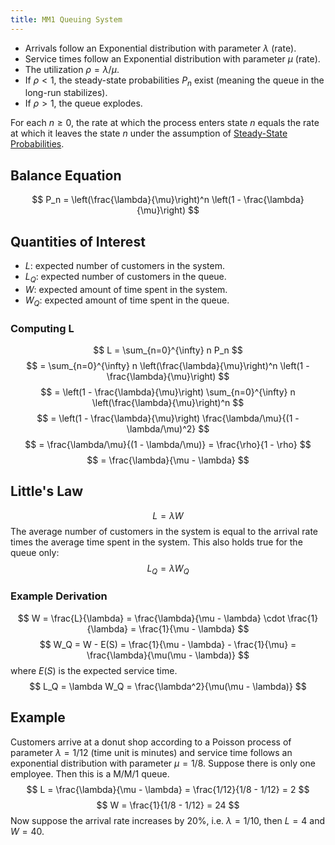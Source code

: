 ```yaml
---
title: MM1 Queuing System
---
```

-   Arrivals follow an Exponential distribution with parameter $\lambda$ (rate).
-   Service times follow an Exponential distribution with parameter $\mu$ (rate).
-   The utilization $\rho = \lambda/\mu$.
   -  If $\rho < 1$, the steady-state probabilities $P_n$ exist (meaning the queue in the long-run stabilizes).
   -  If $\rho > 1$, the queue explodes.

For each $n \geq 0$, the rate at which the process enters state $n$ equals the rate at which it leaves the state $n$ under the assumption of [Steady-State Probabilities](/prob-cs/steady-state-probabilities).

## Balance Equation
$$
P_n = \left(\frac{\lambda}{\mu}\right)^n \left(1 - \frac{\lambda}{\mu}\right)
$$
## Quantities of Interest
- $L$: expected number of customers in the system.
- $L_Q$: expected number of customers in the queue.
- $W$: expected amount of time spent in the system.
- $W_Q$: expected amount of time spent in the queue.

### Computing L
$$
L = \sum_{n=0}^{\infty} n P_n
$$
$$
= \sum_{n=0}^{\infty} n \left(\frac{\lambda}{\mu}\right)^n \left(1 - \frac{\lambda}{\mu}\right)
$$
$$
= \left(1 - \frac{\lambda}{\mu}\right) \sum_{n=0}^{\infty} n \left(\frac{\lambda}{\mu}\right)^n
$$
$$
= \left(1 - \frac{\lambda}{\mu}\right) \frac{\lambda/\mu}{(1 - \lambda/\mu)^2}
$$
$$
= \frac{\lambda/\mu}{(1 - \lambda/\mu)} = \frac{\rho}{1 - \rho}
$$
$$
= \frac{\lambda}{\mu - \lambda}
$$

## Little's Law
$$
L = \lambda W
$$
The average number of customers in the system is equal to the arrival rate times the average time spent in the system.
This also holds true for the queue only:
$$
L_Q = \lambda W_Q
$$
### Example Derivation
$$
W = \frac{L}{\lambda} = \frac{\lambda}{\mu - \lambda} \cdot \frac{1}{\lambda} = \frac{1}{\mu - \lambda}
$$
$$
W_Q = W - E(S) = \frac{1}{\mu - \lambda} - \frac{1}{\mu} = \frac{\lambda}{\mu(\mu - \lambda)}
$$
where $E(S)$ is the expected service time.
$$
L_Q = \lambda W_Q = \frac{\lambda^2}{\mu(\mu - \lambda)}
$$
## Example
Customers arrive at a donut shop according to a Poisson process of parameter $\lambda = 1/12$ (time unit is minutes) and service time follows an exponential distribution with parameter $\mu = 1/8$. Suppose there is only one employee. Then this is a M/M/1 queue.
$$
L = \frac{\lambda}{\mu - \lambda} = \frac{1/12}{1/8 - 1/12} = 2
$$
$$
W = \frac{1}{1/8 - 1/12} = 24
$$
Now suppose the arrival rate increases by 20%, i.e. $\lambda = 1/10$, then $L = 4$ and $W = 40$.
